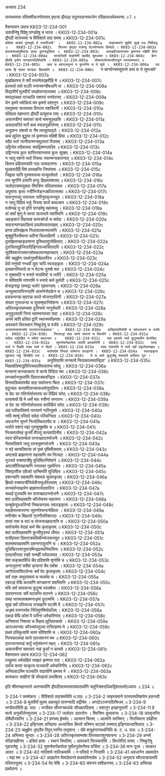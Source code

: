 अध्यायः 234

सत्यभामया पतिवशीकरणोपायम् पृष्टया द्रौपद्या तदुत्तरदानव्याजेन पतिव्रताधर्मकथनम् ॥ 1 ॥

वैशम्पायन उवाच 	KK03-12-234-001  
उपासीनेषु विप्रेषु पाण्डवेषु च भारत ।	KK03-12-234-001a  
द्रौपदी सत्यभामा च विविशाते तदा समम् ॥	KK03-12-234-001c  
`प्रविश्य चाश्रमं पुण्यमुभे ते परमस्त्रियौ' ।	KK03-12-234-002a  
जाहस्यमाने सुप्रीते सुखं तत्र निषीदतुः ॥	KK03-12-234-002c  
चिरस्य दृष्ट्वा राजेन्द्र तेऽन्योन्यस्य प्रियंवदे ।	KK03-12-234-003a  
कथयामासतुश्चित्राः कथाः कुरुयदूचिताः ॥	KK03-12-234-003c  
अथाब्रवीत्सत्यभामा कृष्णस्य महिषी प्रिया ।	KK03-12-234-004a  
सात्राजिती याज्ञसेनीं रहसीदं सुमध्यमा ॥	KK03-12-234-004c  
केन द्रौपदि वृत्तेन पाण्डवानधितिष्ठसि ।	KK03-12-234-005a  
लोकपालोपमान्वीरान्नूनं परमसम्मतान् ॥	KK03-12-234-005c  
कथं च वशगास्तुभ्यं न कुप्यन्ति च ते शुभे ।	KK03-12-234-006a  
तव वश्या हि सतत पाण्डवाः प्रियदर्शने ॥	KK03-12-234-006c  
`न चान्योन्यमसूयन्ते कथं वा ते सुमध्यमे' ।	KK03-12-234-007a  
मुखप्रेक्षाश्च ते सर्वे तत्त्वमेतद्ब्रवीहि मे ॥	KK03-12-234-007c  
व्रतचर्या तपो वाऽपि स्नानमन्त्रौषधानि वा ।	KK03-12-234-008a  
विद्यावीर्यं मूलवीर्यं जपहोमागदास्तथा ॥	KK03-12-234-008c  
ममाद्याचक्ष्व पाञ्चालि यशस्यं भगवेतनम् ।	KK03-12-234-009a  
येन कृष्णे भवेन्नित्यं मम कृष्णो वशानुगः ॥	KK03-12-234-009c  
एवमुक्त्वा सत्यभामा विरराम यशस्विनी ।	KK03-12-234-010a  
पतिव्रता महाभागा द्रौपदी प्रत्युवाच ताम् ॥	KK03-12-234-010c  
असत्स्त्रीणां समाचरं सत्ये मामनुपृच्छसि ।	KK03-12-234-011a  
असदाचरिते मार्गे कथं स्यादनुकीर्तनम् ॥	KK03-12-234-011c  
अनुप्रश्नः संशयो वा नैष त्वय्युपपद्यते ।	KK03-12-234-012a  
कथं ह्युपेता बुद्ध्या त्वं कृष्णस्य महिषी प्रिया ॥	KK03-12-234-012c  
यदैव भर्ता जानीयान्मन्त्रमूलपरां स्त्रियम् ।	KK03-12-234-013a  
उद्विजेत तदैवास्याः सर्पाद्वेश्मगतादिव ॥	KK03-12-234-013c  
उद्विग्नस्य कुतः शान्तिरशान्तस्य कुतः सुखम् ।	KK03-12-234-014a  
न जातु वशगो भर्ता स्त्रियाः स्यान्मन्त्रकारणात् ॥	KK03-12-234-014c  
किमत्र प्रहिताश्चापि गदाः परमदारुणाः ।	KK03-12-234-015a  
मूलप्रवादैर्हि विषं प्रयच्छन्ति जिघांसवः ॥	KK03-12-234-015c  
जिह्वया यानि पुरुषस्त्वचा वाप्युपसेवते ।	KK03-12-234-016a  
तत्र चूर्णानि दत्तानि हन्युः क्षिप्रमसंशयम् ॥	KK03-12-234-016c  
जलोदरसमायुक्ताः श्वित्रिणः पलितास्तथा ।	KK03-12-234-017a  
अपुमांसः कृताः स्त्रीभिर्जडान्धबधिरास्तथा ॥	KK03-12-234-017c  
पापानुगास्तु पापास्ताः पतीनुपसृजन्त्युत ।	KK03-12-234-018a  
न जातु विप्रियं भर्तुः स्त्रिया कार्यं कथञ्चन ॥	KK03-12-234-018c  
वर्ताम्यहं तु यां वृत्तिं पाण्डवेषु महात्मसु ।	KK03-12-234-019a  
तां सर्वां शृणु मे सत्यां सत्यभामे यशस्विनि ॥	KK03-12-234-019c  
अहङ्कारं विहायाहं कामक्रोधौ च सर्वदा ।	KK03-12-234-020a  
सदारान्पाण्डवान्नित्यं प्रयतोपचराम्यहम् ॥	KK03-12-234-020c  
प्रणयं प्रतिसंहृत्य निधायात्मानमात्मनि ।	KK03-12-234-021a  
शुश्रूषुर्निरभीमाना पतीनां चित्तरक्षिणी ॥	KK03-12-234-021c  
दुर्व्याहृताच्छङ्कमाना दुस्थिताद्दुरवेक्षितात् ।	KK03-12-234-022a  
दुरासिताद्दुर्व्रजितादिङ्गिताध्यासितादपि ॥	KK03-12-234-022c  
सूर्यवैश्वानरसमान्सोमकल्पान्महारथान् ।	KK03-12-234-023a  
सेवे चक्षुर्हृणः पार्थानुग्रवीर्यप्रतापिनः ॥	KK03-12-234-023c  
देवो मनुष्यो गन्धर्वो युवा चापि स्वलङ्कृतः ।	KK03-12-234-024a  
द्रव्यवानभिरूपो वा न मेऽन्यः पुरुषो मतः ॥	KK03-12-234-024c  
न भुक्तवति न स्नाते नासंविष्टे च भर्तरि ।	KK03-12-234-025a  
न संविशामि नाश्नामि न स्नाये कर्म कुर्वती ॥	KK03-12-234-025c  
क्षेत्राद्वनाद्वा ग्रामाद्वा भर्तारं गृहमागतम् ।	KK03-12-234-026a  
अभ्युत्थायाभिनन्दामि आसनेनोदकेन च ॥	KK03-12-234-026c  
प्रसन्नभाण्डा मृष्टान्ना काले भोजनदायिनी ।	KK03-12-234-027a  
संयता गुप्तधान्या च सुसम्मृष्टनिवेशना ॥	KK03-12-234-027c  
अतिरस्कृतसम्भाषा दुःस्त्रियो नानुसेवती ।	KK03-12-234-028a  
अनुकूलवती नित्यं भवाम्यनलसा सदा ॥	KK03-12-234-028c  
अनर्म चापि हसितं द्वारि स्थानमभीक्ष्णशः ।	KK03-12-234-029a  
अवस्करे चिरस्थानं निष्कुटेषु च वर्जये ॥	KK03-12-234-029c  
`अत्यालापमसन्तोषं परव्यापारसङ्कथाः' ।	KK03-12-234-030a  
अतिहासातिरोषौ च क्रोधस्थानं च वर्जये ॥	KK03-12-234-030c  
निरताऽहं सदा सत्ये पापानां च विवर्जने ।	KK03-12-234-031a  
सर्वथा भर्तुरहितं न ममेष्टं कथञ्चन ॥	KK03-12-234-031c  
यदा प्रवसते भर्ता कुटुम्बार्थेन केनचित् ।	KK03-12-234-032a  
सुमनोवर्णकापेता भवामि व्रतचारिणी ॥	KK03-12-234-032c  
यच्च भर्ता न पिबति यच्च भर्ता न सेवते ।	KK03-12-234-033a  
यच्च नाश्नाति मे भर्ता सर्वं तद्वर्जयाम्यहम् ॥	KK03-12-234-033c  
यथोपदेशं नियता वर्तमाना वराङ्गने ।	KK03-12-234-034a  
स्वलङ्कृता सुप्रयता भर्तुः प्रियहिते रता ॥	KK03-12-234-034c  
ये च धर्माः कुटुम्बेषु श्वश्र्वामे कथिताः पुरा ।	KK03-12-234-035a  
`अनुतिष्ठामि तान्सत्ये नित्यकालमतन्द्रिता' ॥	KK03-12-234-035c  
भिक्षाबलिश्राद्धविधिस्थालीपाकाश्च पर्वसु ।	KK03-12-234-036a  
मान्यानां मानसत्कारा ये चान्ये विदिता मम ॥	KK03-12-234-036c  
तान्सर्वाननुवर्तामि दिवारात्रमतन्द्रिता ।	KK03-12-234-037a  
विनयान्नियमांश्चैव सदा सर्वात्मना श्रिता ॥	KK03-12-234-037c  
मृदून्सतः सत्यशीलान्सत्यधर्मानुपालिनः ।	KK03-12-234-038a  
स देवः सा गतिर्नार्यास्तस्य का विप्रियं चरेत् ॥	KK03-12-234-038c  
पत्याश्रयो हि मे धर्मो मतः स्त्रीणां सनातनः ।	KK03-12-234-039a  
स देवः सा गतिर्नार्यास्तस्य काविप्रियं चरेत् ॥	KK03-12-234-039c  
अहं पतीन्नातिशये नात्यश्ने नातिभूषये ।	KK03-12-234-040a  
नापि श्वश्रूं परिवदे सर्वदा परियन्त्रिता ॥	KK03-12-234-040c  
अवधानेन सुभगे नित्योत्थिततयैव च ।	KK03-12-234-041a  
भर्तारो वशगा मह्यं गुरुशुश्रूषयैव च ॥	KK03-12-234-041c  
नित्यमार्यामहं कुन्तीं वीरसूं सत्यवादिनीम् ।	KK03-12-234-042a  
स्वयं परिचराम्येतां पानाच्छादनभोजनैः ॥	KK03-12-234-042c  
नैतामतिशये जातु वस्त्रभूषणभोजनैः ।	KK03-12-234-043a  
न वदे चाप्यतिवाचा तां पृथां पृथिवीसमाम् ॥	KK03-12-234-043c  
अष्टावग्रे ब्राह्मणानां सहस्राणि स्म नित्यदा ।	KK03-12-234-044a  
भुञ्जते रुक्मपात्रीषु युधिष्ठिरनिवेशने ॥	KK03-12-234-044c  
अष्टाशीतिसहस्राणि स्नातका गृहमेधिनः ।	KK03-12-234-045a  
त्रिंशद्दासीक एकैको यान्बिभर्ति युधिष्ठिरः ॥	KK03-12-234-045c  
दशान्यानि सहस्राणि येषामन्नं सुसंस्कृतम् ।	KK03-12-234-046a  
ह्रियते रुक्मपात्रीभिर्यतीनामूर्ध्वरेतसाम् ॥	KK03-12-234-046c  
तान्सर्वानग्रहारेण ब्राह्मणान्वेदवादिनः ।	KK03-12-234-047a  
यथार्हं पूजयामि स्म पानाच्छादनभोजनैः ॥	KK03-12-234-047c  
शतं दासीसहस्राणि कौन्तेयस्य महात्मनः ।	KK03-12-234-048a  
कम्बुकेयूरधारिण्यो निष्ककण्ठ्यः स्वलङ्कृताः ॥	KK03-12-234-048c  
महार्हमाल्याभरणाः सुवर्णाश्चन्दनोक्षिताः ।	KK03-12-234-049a  
मणीन्हेम च बिभ्रत्यो नृत्तगीतविशारदाः ॥	KK03-12-234-049c  
तासां नाम च रूपं च भोजनाच्छादनानि च ।	KK03-12-234-050a  
सर्वासामेव वेदाहं कर्म चैव कृताकृतम् ॥	KK03-12-234-050c  
शतं दासीसहस्राणि कुन्तीपुत्रस्य धीमतः ।	KK03-12-234-051a  
पात्रीहस्ता दिवारात्रमतिथीन्भोजयन्त्युत ॥	KK03-12-234-051c  
शतमश्वसहस्राणि दशनागायुतानि च ।	KK03-12-234-052a  
युधिष्ठिरस्यानुयात्रमिन्द्रप्रस्थनिवासिनः ॥	KK03-12-234-052c  
एतदासीत्तदा राज्ञो यन्महीं पर्यपालयत् ।	KK03-12-234-053a  
येषां सङ्ख्याविधिं चैव प्रदिशामि शृणोमि च ॥	KK03-12-234-053c  
अन्तःपुराणां सर्वेषां भृत्यानां चैव सर्वशः ।	KK03-12-234-054a  
आगोपालाविपालेभ्यः सर्वं वेद कृताकृतम् ॥	KK03-12-234-054c  
सर्वं राज्ञः समुदयमायं च व्ययमेव च ।	KK03-12-234-055a  
एकाऽहं वेद्मि कल्याणि पाण्डवानां यशस्विनि ॥	KK03-12-234-055c  
मयि सर्वं समासज्य कुटुम्बं भरतर्षभाः ।	KK03-12-234-056a  
उपासनरताः सर्वे घटयन्ति वरानने ॥	KK03-12-234-056c  
तमहं भारमासक्तमनाधृष्यं दुरात्मभिः ।	KK03-12-234-057a  
सुखं सर्वं परित्यज्य रात्र्यहानि घटामि वै ॥	KK03-12-234-057c  
अधृष्यं वरुणस्येव निधिपूर्णमिवोदधिम् ।	KK03-12-234-058a  
एकाहं वेद्मि कोशं वै पतीनां धर्मचारिणाम् ॥	KK03-12-234-058c  
अनिशायां निशायां च विहाय क्षुत्पिपासयोः ।	KK03-12-234-059a  
आराधयन्त्याः कौरव्यांस्तुल्या रात्रिरहश्च मे ॥	KK03-12-234-059c  
प्रथमं प्रतिबुध्यामि चरमं संविशामि च ।	KK03-12-234-060a  
नित्यकालमहं सत्ये एतत्संवननं मम ॥	KK03-12-234-060c  
एतज्जानाम्यहं कर्तुं भर्तृसंवननं महत् ।	KK03-12-234-061a  
असत्स्त्रीणां समाचारं नाहं कुर्यां न कामये ॥	KK03-12-234-061c  
वैशम्पायन उवाच 	KK03-12-234-062  
तच्छ्रुत्वा धर्मसहितं व्याहृतं कृष्णया तदा ।	KK03-12-234-062a  
उवाच सत्या सत्कृत्य पाञ्चालीं धर्मचारिणीम् ॥	KK03-12-234-062c  
अभिपन्नाऽस्मि पाञ्चालि याज्ञसेनि क्षमस्व मे ।	KK03-12-234-063a  
कामकारः सखीनां हि सोपहासं प्रभाषितम् ॥	KK03-12-234-063c  

इति श्रीमन्महाभारते अरण्यपर्वणि द्रौपदीसत्यभामासंवादपर्वणि चतुस्त्रिंशदधिकद्विशततमोऽध्यायः ॥ 234 ॥

3-234-1 सममेकत्र । विविशाते तदाश्रममिति ध.पाठः ॥ 3-234-2 जाहस्यमाने परस्परमतिशयेन हसन्त्यौ ॥ 3-234-8 मूलवीर्यं मूलम् अप्रच्युतं तारुण्यादि तद्वीर्यम् । अगदोऽञ्जनादिरौषधम् ॥ 3-234-9 भगदैवतमिति झ. पाठः । भगदैवत सौभाग्यवर्धकं सौरव्रतादिकम् । वशानुग इच्छानुसारी ॥ 3-234-11 हे सत्ये अनुकीर्तनमुत्तरम् ॥ 3-234-17 जलोदरः उदररोगः । श्वित्रिणः कुष्ठवन्तः ॥ 3-234-18 उपसृजन्ति दोषैर्योजयन्ति ॥ 3-234-21 प्रणयम् ईर्ष्याम् । आत्मानं चित्तम् । आत्मनि स्वस्मिन् । निरभिमाना दर्पहीना ॥ 3-234-22 इङ्गितम् अभिप्रायः अध्यासितः क्षिप्तो यस्मिन् कटाक्षो तस्मात् इङ्गिताध्यासितात् ॥ 3-234-23 चक्षुर्हृणः दृष्ट्वैव रिपून् घ्नन्ति तादृशान् । सेवे शत्रुहणान्पार्थानिति क. ट. ध. पाठः ॥ 3-234-24 अभिरूपः सुन्दरः ॥ 3-234-28 अतिरस्कृतसम्भाषा तिरस्कारशून्यवचना ॥ 3-234-29 अनर्म परिहासहीनम् । हसितं हासः । स्थानं स्थितिम् । अवस्करे तिरस्करोमि । किरतेरिदं रूपम् । निष्कुटेषु गृहारामेषु ॥ 3-234-32 सुमनोवर्णकापेता पुष्पैरनुलेपनैश्च वर्जिता ॥ 3-234-36 मानः पूजा । सत्कार आदरः ॥ 3-234-40 नातिशये नातिक्रमामि । न परिवदे न निन्दामि ॥ 3-234-41 अवधानेन अप्रमादेन । मह्यं मम ॥ 3-234-47 अग्रहारेण वैश्वदेवान्ते प्रथमदेयेनान्नेव ॥ 3-234-52 अनुयात्रं स्वैरयात्रायामपि परिवारभूतम् ॥ 3-234-54 वेद वेद्मि ॥ 3-234-60 संवननं वशीकरणम् ॥ 3-234-63 अभिपन्ना प्रार्थयाना ॥
